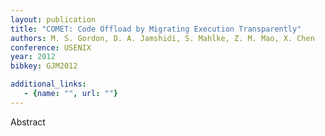 ```yaml
---
layout: publication
title: "COMET: Code Offload by Migrating Execution Transparently"
authors: M. S. Gordon, D. A. Jamshidi, S. Mahlke, Z. M. Mao, X. Chen
conference: USENIX
year: 2012
bibkey: GJM2012

additional_links:
   - {name: "", url: ""}
---
```

Abstract
